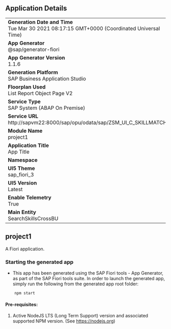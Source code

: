 ## Application Details
|               |
| ------------- |
|**Generation Date and Time**<br>Tue Mar 30 2021 08:17:15 GMT+0000 (Coordinated Universal Time)|
|**App Generator**<br>@sap/generator-fiori|
|**App Generator Version**<br>1.1.6|
|**Generation Platform**<br>SAP Business Application Studio|
|**Floorplan Used**<br>List Report Object Page V2|
|**Service Type**<br>SAP System (ABAP On Premise)|
|**Service URL**<br>http://sapvm22:8000/sap/opu/odata/sap/ZSM_UI_C_SKILLMATCHER/
|**Module Name**<br>project1|
|**Application Title**<br>App Title|
|**Namespace**<br>|
|**UI5 Theme**<br>sap_fiori_3|
|**UI5 Version**<br>Latest|
|**Enable Telemetry**<br>True|
|**Main Entity**<br>SearchSkillsCrossBU|

## project1

A Fiori application.

### Starting the generated app

-   This app has been generated using the SAP Fiori tools - App Generator, as part of the SAP Fiori tools suite.  In order to launch the generated app, simply run the following from the generated app root folder:

```
    npm start
```


#### Pre-requisites:

1. Active NodeJS LTS (Long Term Support) version and associated supported NPM version.  (See https://nodejs.org)


